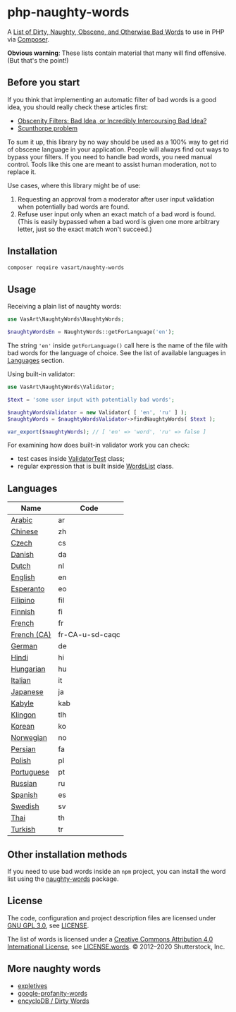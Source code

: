# php-naughty-words

A [List of Dirty, Naughty, Obscene, and Otherwise Bad Words](https://github.com/LDNOOBW/List-of-Dirty-Naughty-Obscene-and-Otherwise-Bad-Words) to use in PHP via [Composer](https://getcomposer.org/).

**Obvious warning**: These lists contain material that many will find offensive. (But that's the point!)

## Before you start

If you think that implementing an automatic filter of bad words is a good idea, you should really check these articles first:

+ [Obscenity Filters: Bad Idea, or Incredibly Intercoursing Bad Idea?](https://blog.codinghorror.com/obscenity-filters-bad-idea-or-incredibly-intercoursing-bad-idea/)
+ [Scunthorpe problem](https://en.wikipedia.org/wiki/Scunthorpe_problem)

To sum it up, this library by no way should be used as a 100% way to get rid of obscene language in your application. People will always find out ways to bypass your filters. If you need to handle bad words, you need manual control. Tools like this one are meant to assist human moderation, not to replace it.

Use cases, where this library might be of use:

1. Requesting an approval from a moderator after user input validation when potentially bad words are found.
2. Refuse user input only when an exact match of a bad word is found.<br>
   (This is easily bypassed when a bad word is given one more arbitrary letter, just so the exact match won't succeed.)

## Installation 

```bash
composer require vasart/naughty-words
```

## Usage

Receiving a plain list of naughty words:

```php
use VasArt\NaughtyWords\NaughtyWords;

$naughtyWordsEn = NaughtyWords::getForLanguage('en');
```

The string `'en'` inside `getForLanguage()` call here is the name of the file with bad words for the language of choice. See the list of available languages in [Languages](#Languages) section.

Using built-in validator:

```php
use VasArt\NaughtyWords\Validator;

$text = 'some user input with potentially bad words';

$naughtyWordsValidator = new Validator( [ 'en', 'ru' ] );
$naughtyWords = $naughtyWordsValidator->findNaughtyWords( $text );

var_export($naughtyWords); // [ 'en' => 'word', 'ru' => false ]
```

For examining how does built-in validator work you can check:

+ test cases inside [ValidatorTest](test/ValidatorTest.php) class;
+ regular expression that is built inside [WordsList](src/WordsList.php) class.

## Languages

| Name                               | Code              |
| ---------------------------------- | ----------------- |
| [Arabic](ar)                       | ar                |
| [Chinese](zh)                      | zh                |
| [Czech](cs)                        | cs                |
| [Danish](da)                       | da                |
| [Dutch](nl)                        | nl                |
| [English](en)                      | en                |
| [Esperanto](eo)                    | eo                |
| [Filipino](fil)                    | fil               |
| [Finnish](fi)                      | fi                |
| [French](fr)                       | fr                |
| [French (CA)](fr-CA-u-sd-caqc)     | fr-CA-u-sd-caqc   |
| [German](de)                       | de                |
| [Hindi](hi)                        | hi                |
| [Hungarian](hu)                    | hu                |
| [Italian](it)                      | it                |
| [Japanese](ja)                     | ja                |
| [Kabyle](kab)                      | kab               |
| [Klingon](tlh)                     | tlh               |
| [Korean](ko)                       | ko                |
| [Norwegian](no)                    | no                |
| [Persian](fa)                      | fa                |
| [Polish](pl)                       | pl                |
| [Portuguese](pt)                   | pt                |
| [Russian](ru)                      | ru                |
| [Spanish](es)                      | es                |
| [Swedish](sv)                      | sv                |
| [Thai](th)                         | th                |
| [Turkish](tr)                      | tr                |

## Other installation methods

If you need to use bad words inside an `npm` project, you can install the word list using the [naughty-words](https://github.com/LDNOOBW/naughty-words-js) package.

## License

The code, configuration and project description files are licensed under [GNU GPL 3.0](https://www.gnu.org/licenses/gpl-3.0.en.html), see [LICENSE](LICENSE).

The list of words is licensed under a [Creative Commons Attribution 4.0 International License](http://creativecommons.org/licenses/by/4.0/), see [LICENSE.words](LICENSE.words). © 2012–2020 Shutterstock, Inc.

## More naughty words

+ [expletives](https://github.com/alvations/expletives)
+ [google-profanity-words](https://github.com/coffee-and-fun/google-profanity-words)
+ [encycloDB / Dirty Words](https://github.com/turalus/encycloDB/tree/master/Dirty%20Words)
